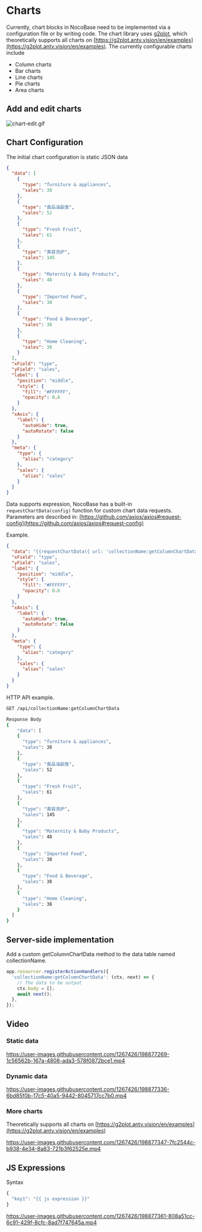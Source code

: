 # Charts

Currently, chart blocks in NocoBase need to be implemented via a configuration file or by writing code. The chart library uses [g2plot](https://g2plot.antv.vision/en/examples), which theoretically supports all charts on [https://g2plot.antv.vision/en/examples](https://g2plot.antv.vision/en/examples). The currently configurable charts include

- Column charts
- Bar charts
- Line charts
- Pie charts
- Area charts

## Add and edit charts

![chart-edit.gif](./charts/chart-edit.gif)

## Chart Configuration

The initial chart configuration is static JSON data

```json
{
  "data": [
    {
      "type": "furniture & appliances",
      "sales": 38
    },
    {
      "type": "食品油副食",
      "sales": 52
    },
    {
      "type": "Fresh Fruit",
      "sales": 61
    },
    {
      "type": "美容洗护",
      "sales": 145
    },
    {
      "type": "Maternity & Baby Products",
      "sales": 48
    },
    {
      "type": "Imported Food",
      "sales": 38
    },
    {
      "type": "Food & Beverage",
      "sales": 38
    },
    {
      "type": "Home Cleaning",
      "sales": 38
    }
  ],
  "xField": "type",
  "yField": "sales",
  "label": {
    "position": "middle",
    "style": {
      "fill": "#FFFFFF",
      "opacity": 0.6
    }
  },
  "xAxis": {
    "label": {
      "autoHide": true,
      "autoRotate": false
    }
  },
  "meta": {
    "type": {
      "alias": "category"
    },
    "sales": {
      "alias": "sales"
    }
  }
}

```

Data supports expression, NocoBase has a built-in `requestChartData(config)` function for custom chart data requests. Parameters are described in: [https://github.com/axios/axios#request-config](https://github.com/axios/axios#request-config)

Example.

```json
{
  "data": "{{requestChartData({ url: 'collectionName:getColumnChartData' })}}",
  "xField": "type",
  "yField": "sales",
  "label": {
    "position": "middle",
    "style": {
      "fill": "#FFFFFF",
      "opacity": 0.6
    }
  },
  "xAxis": {
    "label": {
      "autoHide": true,
      "autoRotate": false
    }
  },
  "meta": {
    "type": {
      "alias": "category"
    },
    "sales": {
      "alias": "sales"
    }
  }
}

```

HTTP API example.

```bash
GET /api/collectionName:getColumnChartData

Response Body
{
    "data": [
    {
      "type": "furniture & appliances",
      "sales": 38
    },
    {
      "type": "食品油副食",
      "sales": 52
    },
    {
      "type": "Fresh Fruit",
      "sales": 61
    },
    {
      "type": "美容洗护",
      "sales": 145
    },
    {
      "type": "Maternity & Baby Products",
      "sales": 48
    },
    {
      "type": "Imported Food",
      "sales": 38
    },
    {
      "type": "Food & Beverage",
      "sales": 38
    },
    {
      "type": "Home Cleaning",
      "sales": 38
    }
  ]
}

```

## Server-side implementation

Add a custom getColumnChartData method to the data table named collectionName.

```js
app.resourcer.registerActionHandlers({
  'collectionName:getColumnChartData': (ctx, next) => {
    // The data to be output
    ctx.body = [];
    await next();
  },
});

```

## Video

### Static data
https://user-images.githubusercontent.com/1267426/198877269-1c56562b-167a-4808-ada3-578f0872bce1.mp4

### Dynamic data
https://user-images.githubusercontent.com/1267426/198877336-6bd85f0b-17c5-40a5-9442-8045717cc7b0.mp4

### More charts

Theoretically supports all charts on [https://g2plot.antv.vision/en/examples](https://g2plot.antv.vision/en/examples)

https://user-images.githubusercontent.com/1267426/198877347-7fc2544c-b938-4e34-8a83-721b3f62525e.mp4

## JS Expressions

Syntax

```js
{
  "key1": "{{ js expression }}"
}
```

https://user-images.githubusercontent.com/1267426/198877361-808a51cc-6c91-429f-8cfc-8ad7f747645a.mp4

